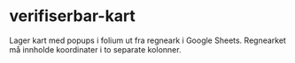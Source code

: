 # verifiserbar-kart
Lager kart med popups i folium ut fra regneark i Google Sheets. Regnearket må innholde koordinater i to separate kolonner. 
